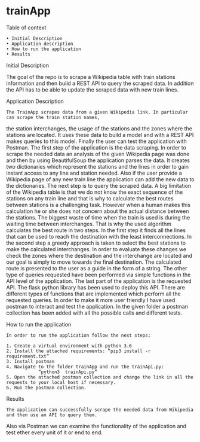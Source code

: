 # trainApp

Table of context

    • Initial Description
    • Application description 
    • How to run the application
    • Results


Initial Description

The goal of the repo is to scrape a Wikipedia table with train stations information 
and then build a REST API to query the scraped data. In addition the API has to be able to update the scraped data 
with new train lines.


Application Description

	The TrainApp scrapes data from a given Wikipedia link. In particular can scrape the train station names, 
  the station interchanges, the usage of the stations and the zones where the stations are located. 
  It uses these data to build a model and with a REST API makes queries to this model. 
  Finally the user can test the application with Postman.
	The first step of the application is the data scraping. 
  In order to scrape the needed data an analysis of the given Wikipedia page was done and then by using BeautifulSoup 
  the application parses the data. It creates two dictionaries which represent the stations and the lines in order to 
  gain instant access to any line and station needed. Also if the user provide a  Wikipedia page of any new train line 
  the application can add the new data to the  dictionaries.
	The next step is to query the scraped data. A big limitation of the Wikipedia table is that we do not know the exact 
  sequence of the stations on any train line and that is why to calculate the best routes between stations is a challenging task. However when a human makes this calculation he or she does not concern about the actual distance between the stations. The biggest waste of time when the train is used is during the waiting time between interchanges. That is why the used algorithm calculates the best route in two steps. In the first step it finds all the lines that can be used to reach the destination with the least interconnections. In the second step a greedy approach is taken to select the best stations to make the calculated  interchanges. In order to evaluate these changes we check the zones where the destination and the interchange are located and our goal is simply to move towards the final destination. The calculated route is presented to the user as a guide in the form of a string. The other type of queries requested have been performed via simple functions in the API level of the application.
	The last part of the application is the requested API. The flask python library has been used to deploy this API. 
  There are different types of functions that are implemented which perform all the requested queries. 
  In order to make it more user friendly I have used postman to interact and test the application. 
  In the given folder a postman collection has been added with all the possible calls and different tests.



How to run the application

	In order to run the application follow the next steps:

    1. Create a virtual environment with python 3.6
    2. Install the attached requirements: “pip3 install -r requirement.txt”
    3. Install postman
    4. Navigate to the folder trainApp and run the trainApi.py: 
 				“python3  trainApi.py”
    5. Open the attached postman collection and change the link in all the requests to your local host if necessary.
    6. Run the postman collection.


Results

	The application can successfully scrape the needed data from Wikipedia and then use an API to query them. 
  Also via Postman we can examine the functionality of the application and test ether every unit of it or end to end.

